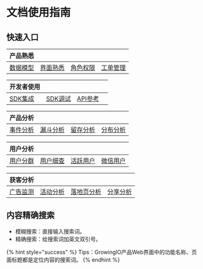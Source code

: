 # 文档使用指南

## 快速入口

| 产品熟悉 |  |  |  |
| :--- | :--- | :--- | :--- |
| [数据模型](introduction/datamodel/) | [界面熟悉](introduction/productknow.md) | [角色权限](introduction/role-and-permission.md) | [工单管理](product-manual/sysmanage/tickets/) |

| 开发者使用 |  |  |  |
| :--- | :--- | :--- | :--- |
| [SDK集成](developer-manual/sdkintegrated/) | [SDK调试](developer-manual/debugging/) | [API参考](developer-manual/api-reference/) |  |

| 产品分析 |  |  |  |
| :--- | :--- | :--- | :--- |
| [事件分析](chan-pin-shi-yong-wen-dang-fen-ban/chan-pin-fen-xi/fen-xi-gong-ju/event-analysis/) | [漏斗分析](chan-pin-shi-yong-wen-dang-fen-ban/chan-pin-fen-xi/fen-xi-gong-ju/funnel/) | [留存分析](chan-pin-shi-yong-wen-dang-fen-ban/chan-pin-fen-xi/fen-xi-gong-ju/retention/) | [分布分析](chan-pin-shi-yong-wen-dang-fen-ban/chan-pin-fen-xi/fen-xi-gong-ju/frequency/) |

| 用户分析 |  |  |  |
| :--- | :--- | :--- | :--- |
| [用户分群](chan-pin-shi-yong-wen-dang-fen-ban/yong-hu-ku/yong-hu-fen-qun/segmentations/) | [用户细查](chan-pin-shi-yong-wen-dang-fen-ban/yong-hu-ku/yong-hu-fen-qun/userinsights/) | [活跃用户](chan-pin-shi-yong-wen-dang-fen-ban/yong-hu-ku/yong-hu-fen-xi/active-users/) | [微信用户](chan-pin-shi-yong-wen-dang-fen-ban/yong-hu-ku/ye-wu-chang-jing/wx-user.md) |

| 获客分析 |  |  |  |
| :--- | :--- | :--- | :--- |
| [广告监测](product-manual/growing/ads/) | [活动分析](product-manual/growing/activities.md) | [落地页分析](product-manual/growing/landing.md) | [分享分析](chan-pin-shi-yong-wen-dang-fen-ban/chan-pin-fen-xi/ye-wu-chang-jing/shareanalysis.md) |

## 内容精确搜索

* 模糊搜索：直接输入搜索词。
* 精确搜索：给搜索词加英文双引号。

{% hint style="success" %}
Tips：GrowingIO产品Web界面中的功能名称、页面标题都是定位内容的搜索词。
{% endhint %}

